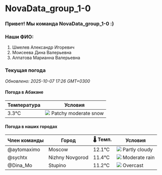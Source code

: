 # NovaData_group_1-0
### Привет! Мы команда NovaData_group_1-0 :)

### Наши ФИО:
1. Шмелев Александр Игоревич
2. Моисеева Дина Валерьевна
3. Алпатова Марианна Валерьевна

### Текущая погода
<!-- WEATHER:START -->
_Обновлено: 2025-10-07 17:26 GMT+0300_

#### Погода в Абакане

| Температура | Условия |
|-------------|----------|
| 3.3°C     | ![](https://cdn.weatherapi.com/weather/64x64/night/329.png) Patchy moderate snow |

#### Погода в наших городах

| Член команды  | Город               | 🌡️ Темп.  | Условия          |
|---------------|---------------------|-----------|--------------------|
| @aytomaximo    | Moscow              |   12.1°C | ![](https://cdn.weatherapi.com/weather/64x64/day/116.png) Partly cloudy |
| @sychtx        | Nizhny Novgorod     |   11.4°C | ![](https://cdn.weatherapi.com/weather/64x64/night/302.png) Moderate rain |
| @Dina_Mo       | Stupino             |   11.2°C | ![](https://cdn.weatherapi.com/weather/64x64/day/122.png) Overcast     |

<!-- WEATHER:END -->
